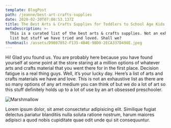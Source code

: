 ```yaml
---
template: BlogPost
path: /jeanne/best-art-crafts-supplies
date: 2020-02-20T07:08:53.137Z
title: The Best Arts & Crafts Supplies for Toddlers to School Age Kids
metaDescription: >-
  This is a curated list of the best arts & crafts supplies. Not an exhausative
  list but stuff we have tried and loved. Shall we?
thumbnail: /assets/D9807852-F135-4B4E-9BD0-2ECA337D498E.jpeg
---
```

Hi! Glad you found us. You are probably here because you have found yourself at some point at the store staring at a million options of whatever arts and crafts material that you went there for in the first place. Decision fatigue is a real thing guys. Well, it’s your lucky day. Here’s a list of arts and crafts materials we have and love. This is not an exhaustive list as there are so many options of any art medium you can think of but we do a lot of art so this stuff definitely holds up to a lot of use by an art obsessed preschooler. 

![Marshmallow](/assets/daniel-lincoln-HlEu2OvHtI0-unsplash.jpg "Marshmallow!")

Lorem ipsum dolor, sit amet consectetur adipisicing elit. Similique fugiat delectus pariatur blanditiis nulla soluta ratione nostrum, harum maiores adipisci a quod nobis cupiditate quae odit unde qui sit consequuntur.
